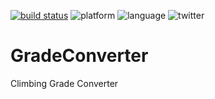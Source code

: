 [![build status](https://travis-ci.org/yfujiki/gradeconverter-ios.svg?branch=master)](https://travis-ci.org/yfujiki/gradeconverter-ios)
![platform](https://img.shields.io/badge/platform-iOS-blue.svg)
![language](https://img.shields.io/badge/language-swift5-green.svg)
![twitter](https://img.shields.io/badge/twitter-@yfujiki-blue.svg)

# GradeConverter

Climbing Grade Converter
